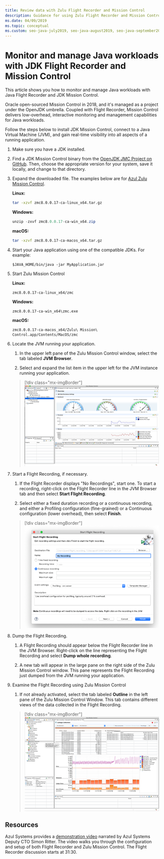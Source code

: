 ```yaml
---
title: Review data with Zulu Flight Recorder and Mission Control
description: Guidance for using Zulu Flight Recorder and Mission Control to collect and review app data.
ms.date: 04/09/2019
ms.topic: conceptual
ms.custom: seo-java-july2019, seo-java-august2019, seo-java-september2019, devx-track-java
---
```


# Monitor and manage Java workloads with JDK Flight Recorder and Mission Control

This article shows you how to monitor and manage Java workloads with Java Flight Recorder and JDK Mission Control.

Oracle open-sourced Mission Control in 2018, and it's managed as a project under the OpenJDK umbrella. Coupled with Flight Recorder, Mission Control delivers low-overhead, interactive monitoring and management capabilities for Java workloads.

Follow the steps below to install JDK Mission Control, connect to a Java Virtual Machine (JVM), and gain real-time visibility into all aspects of a running application.

1. Make sure you have a JDK installed.

2. Find a JDK Mission Control binary from the [OpenJDK JMC Project on GitHub](https://github.com/openjdk/jmc). Then, choose the appropriate version for your system, save it locally, and change to that directory.

3. Expand the downloaded file. The examples below are for [Azul Zulu Mission Control](https://www.azul.com/products/components/zulu-mission-control/#block-download).

    **Linux:**

    ```bash
    tar -xzvf zmc8.0.0.17-ca-linux_x64.tar.gz
    ```

    **Windows:**

    ```powershell
    unzip -zxvf zmc8.0.0.17-ca-win_x64.zip
    ```

    **macOS:**

    ```bash
    tar -xzvf zmc8.0.0.17-ca-macos_x64.tar.gz
    ```

4. Start your Java application using one of the compatible JDKs. For example:

    ```azurecli
    $JAVA_HOME/bin/java -jar MyApplication.jar
    ```

5. Start Zulu Mission Control

    **Linux:**

    ```azurecli
    zmc8.0.0.17-ca-linux_x64/zmc
    ```

    **Windows:**

    ```azurecli
    zmc8.0.0.17-ca-win_x64\zmc.exe
    ```

    **macOS:**

    ```azurecli
    zmc8.0.0.17-ca-macos_x64/Zulu\ Mission\ Control.app/Contents/MacOS/zmc
    ```

6. Locate the JVM running your application.

    1. In the upper left pane of the Zulu Mission Control window, select the tab labeled **JVM Browser**.

    2. Select and expand the list item in the upper left for the JVM instance running your application.

    > [!div class="mx-imgBorder"]
    ![Expand the list item in the upper left for your JVM instance](media/jfr-jvm-instance-dashboard.png)

7. Start a Flight Recording, if necessary.

    1. If the Flight Recorder displays "No Recordings", start one. To start a recording, right-click on the Flight Recorder line in the JVM Browser tab and then select **Start Flight Recording**.

    2. Select either a fixed duration recording or a continuous recording, and either a Profiling configuration (fine-grained) or a Continuous configuration (lower overhead), then select **Finish**.

    > [!div class="mx-imgBorder"]
    ![Start a Flight Recording](media/jfr-start-flight-recording.png)

8. Dump the Flight Recording.

    1. A Flight Recording should appear below the Flight Recorder line in the JVM Browser. Right-click on the line representing the Flight Recording and select **Dump whole recording**.

    2. A new tab will appear in the large pane on the right side of the Zulu Mission Control window. This pane represents the Flight Recording just dumped from the JVM running your application.

9. Examine the Flight Recording using Zulu Mission Control
    1. If not already activated, select the tab labeled **Outline** in the left pane of the Zulu Mission Control Window. This tab contains different views of the data collected in the Flight Recording.

    > [!div class="mx-imgBorder"]
    ![Review the Flight Recording](media/jfr-zulu-mission-control-data.png)

## Resources

Azul Systems provides a [demonstration video](https://www.azul.com/presentation/azul-webinar-open-source-flight-recorder-and-mission-control-managing-and-measuring-openjdk-8-performance/) narrated by Azul Systems Deputy CTO Simon Ritter. The video walks you through the configuration and setup of both Flight Recorder and Zulu Mission Control. The Flight Recorder discussion starts at 31:30.
